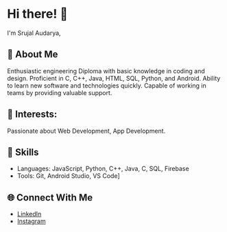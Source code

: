 # Hi there! 👋

I'm Srujal Audarya,

## 🌟 About Me
Enthusiastic engineering Diploma with basic knowledge in coding and design. Proficient in C, C++, Java, HTML, SQL, Python, and Android. Ability to learn new software and technologies quickly. Capable of working in teams by providing valuable support.

## 🚀 Interests: 
Passionate about Web Development, App Development.

## 🚀 Skills
- Languages: JavaScript, Python, C++, Java, C, SQL, Firebase
- Tools: Git, Android Studio, VS Code]

## 🌐 Connect With Me
- [LinkedIn](https://linkedin.com/in/srujal-audarya)
- [Instagram](https://www.instagram.com/)
